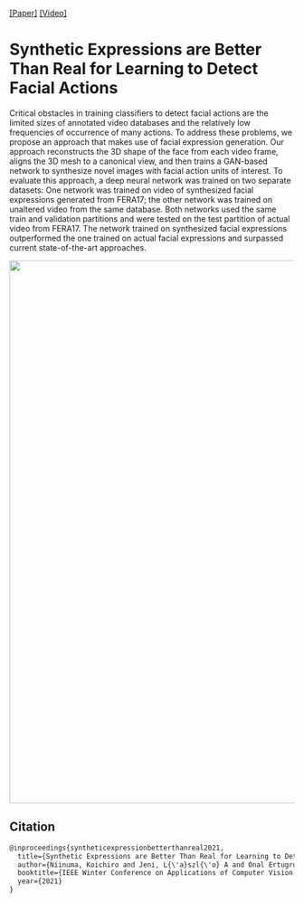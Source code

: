 [[Paper]](http://http://arxiv.org/abs/2010.10979)
[[Video]](https://github.com/kniinuma/SyntheticExpressionBetterThanReal/blob/gh-pages/Koichiro_WACV21_small.mp4?raw=true)

# Synthetic Expressions are Better Than Real for Learning to Detect Facial Actions

Critical obstacles in training classifiers to detect facial
actions are the limited sizes of annotated video databases
and the relatively low frequencies of occurrence of many
actions. To address these problems, we propose an approach
that makes use of facial expression generation. Our
approach reconstructs the 3D shape of the face from each
video frame, aligns the 3D mesh to a canonical view, and
then trains a GAN-based network to synthesize novel images
with facial action units of interest. To evaluate this
approach, a deep neural network was trained on two separate
datasets: One network was trained on video of synthesized
facial expressions generated from FERA17; the
other network was trained on unaltered video from the same
database. Both networks used the same train and validation
partitions and were tested on the test partition of actual
video from FERA17. The network trained on synthesized facial
expressions outperformed the one trained on actual facial
expressions and surpassed current state-of-the-art approaches.

<img align="center" width="960" src="https://user-images.githubusercontent.com/25273927/95668003-a8eccf80-0b3b-11eb-9ae6-dcbf97d535cc.jpg">

## Citation

```markdown
@inproceedings{syntheticexpressionbetterthanreal2021,
  title={Synthetic Expressions are Better Than Real for Learning to Detect Facial Actions},
  author={Niinuma, Koichiro and Jeni, L{\'a}szl{\'o} A and Onal Ertugrul, Itir and Cohn, Jeffrey F},
  booktitle={IEEE Winter Conference on Applications of Computer Vision (WACV)},
  year={2021}
}
```

